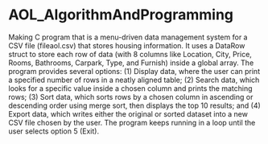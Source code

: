 # AOL_AlgorithmAndProgramming

Making C program that is a menu-driven data management system for a CSV file (fileaol.csv) that stores housing information. It uses a DataRow struct to store each row of data (with 8 columns like Location, City, Price, Rooms, Bathrooms, Carpark, Type, and Furnish) inside a global array. The program provides several options: (1) Display data, where the user can print a specified number of rows in a neatly aligned table; (2) Search data, which looks for a specific value inside a chosen column and prints the matching rows; (3) Sort data, which sorts rows by a chosen column in ascending or descending order using merge sort, then displays the top 10 results; and (4) Export data, which writes either the original or sorted dataset into a new CSV file chosen by the user. The program keeps running in a loop until the user selects option 5 (Exit).
